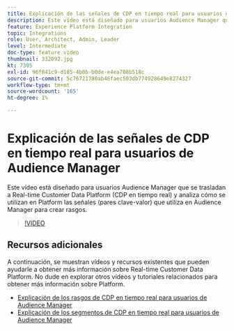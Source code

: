 ```yaml
---
title: Explicación de las señales de CDP en tiempo real para usuarios de Audience Manager
description: Este vídeo está diseñado para usuarios Audience Manager que se trasladan a Real-time Customer Data Platform (CDP en tiempo real) y analiza cómo se utilizan en Platform las señales (pares clave-valor) que utiliza en Audience Manager para crear rasgos.
feature: Experience Platform Integration
topic: Integrations
role: User, Architect, Admin, Leader
level: Intermediate
doc-type: feature video
thumbnail: 332092.jpg
kt: 7305
exl-id: 96f841c9-d185-4b0b-b0de-e4ea708b518c
source-git-commit: 5c76721780ab46faec503db774928649e8274327
workflow-type: tm+mt
source-wordcount: '165'
ht-degree: 1%

---
```


# Explicación de las señales de CDP en tiempo real para usuarios de Audience Manager

Este vídeo está diseñado para usuarios Audience Manager que se trasladan a Real-time Customer Data Platform (CDP en tiempo real) y analiza cómo se utilizan en Platform las señales (pares clave-valor) que utiliza en Audience Manager para crear rasgos.

>[!VIDEO](https://video.tv.adobe.com/v/332092/?quality=12&learn=on)

## Recursos adicionales

A continuación, se muestran vídeos y recursos existentes que pueden ayudarle a obtener más información sobre Real-time Customer Data Platform. No dude en explorar otros vídeos y tutoriales relacionados para obtener más información sobre Platform.

* [Explicación de los rasgos de CDP en tiempo real para usuarios de Audience Manager](https://experienceleague.adobe.com/docs/audience-manager-learn/tutorials/other-integrations/integrating-with-rtcdp/rtcdp-traits-for-aam-users.html?lang=en#other-integrations)
* [Explicación de los segmentos de CDP en tiempo real para usuarios de Audience Manager](https://experienceleague.adobe.com/docs/audience-manager-learn/tutorials/other-integrations/integrating-with-rtcdp/rtcdp-segments-for-aam-users.html?lang=en#other-integrations)
